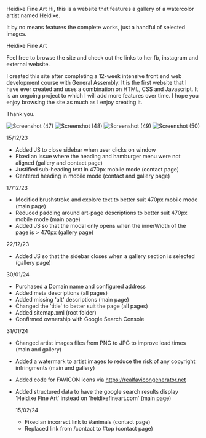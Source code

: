 Heidixe Fine Art
Hi, this is a website that features a gallery of a watercolor artist named Heidixe.

It by no means features the complete works, just a handful of selected images.

Heidixe Fine Art

Feel free to browse the site and check out the links to her fb, instagram and external website.

I created this site after completing a 12-week intensive front end web development course with General Assembly. It is the first website that I have ever created and uses a combination on HTML, CSS and Javascript. It is an ongoing project to which I will add more features over time. I hope you enjoy browsing the site as much as I enjoy creating it.

Thank you.

![Screenshot (47)](https://github.com/WojjyGitHub/Final-Assessment/assets/146066243/2eb73272-d960-4164-86e1-525c8bf502cc)
![Screenshot (48)](https://github.com/WojjyGitHub/Final-Assessment/assets/146066243/1076e1c4-373c-4058-a1fa-d882c4025242)
![Screenshot (49)](https://github.com/WojjyGitHub/Final-Assessment/assets/146066243/4ce8b6ab-5c29-4238-9df5-5ca41c9c7719)
![Screenshot (50)](https://github.com/WojjyGitHub/Final-Assessment/assets/146066243/7709d0a6-092e-4845-83ab-cc31ca001051)


15/12/23
- Added JS to close sidebar when user clicks on window
- Fixed an issue where the heading and hamburger menu were not aligned (gallery and contact page)
- Justified sub-heading text in 470px mobile mode (contact page)
- Centered heading in mobile mode (contact and gallery page)

17/12/23
- Modified brushstroke and explore text to better suit 470px mobile mode (main page)
- Reduced padding around art-page descriptions to better suit 470px mobile mode (main page)
- Added JS so that the modal only opens when the innerWidth of the page is > 470px (gallery page)

22/12/23
- Added JS so that the sidebar closes when a gallery section is selected (gallery page)

30/01/24
- Purchased a Domain name and configured address
- Added meta descriptions (all pages)
- Added missing 'alt' descriptions (main page)
- Changed the 'title' to better suit the page (all pages)
- Added sitemap.xml (root folder)
- Confirmed ownership with Google Search Console

31/01/24
- Changed artist images files from PNG to JPG to improve load times (main and gallery)
- Added a watermark to artist images to reduce the risk of any copyright infringments (main and gallery)
- Added code for FAVICON icons via https://realfavicongenerator.net
- Added structured data to have the google search results display 'Heidixe Fine Art' instead on 'heidixefineart.com' (main page)

  15/02/24
  - Fixed an incorrect link to #animals (contact page)
  - Replaced link from /contact to #top (contact page)
